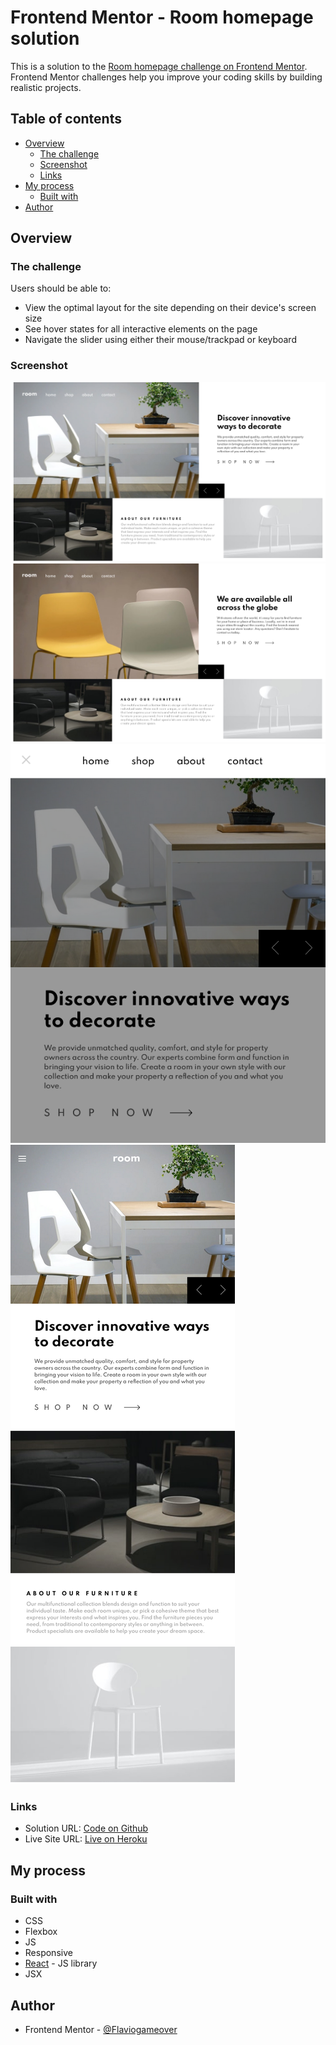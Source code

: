 # Frontend Mentor - Room homepage solution

This is a solution to the [Room homepage challenge on Frontend Mentor](https://www.frontendmentor.io/challenges/room-homepage-BtdBY_ENq). Frontend Mentor challenges help you improve your coding skills by building realistic projects.

## Table of contents

-   [Overview](#overview)
    -   [The challenge](#the-challenge)
    -   [Screenshot](#screenshot)
    -   [Links](#links)
-   [My process](#my-process)
    -   [Built with](#built-with)
-   [Author](#author)

## Overview

### The challenge

Users should be able to:

-   View the optimal layout for the site depending on their device's screen size
-   See hover states for all interactive elements on the page
-   Navigate the slider using either their mouse/trackpad or keyboard

### Screenshot

![](./screen_1.png)
![](./screen_1.5.png)
![](./screen_2.png)
![](./screen_3.png)

### Links

-   Solution URL: [Code on Github](https://github.com/Flaviogameover/room_homepage/)
-   Live Site URL: [Live on Heroku](https://flaviogameover-room-homepage.netlify.app)

## My process

### Built with

-   CSS
-   Flexbox
-   JS
-   Responsive
-   [React](https://reactjs.org/) - JS library
-   JSX

## Author

-   Frontend Mentor - [@Flaviogameover](https://www.frontendmentor.io/profile/Flaviogameover)
